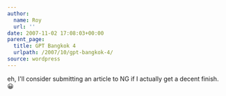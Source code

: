 ```yaml
---
author:
  name: Roy
  url: ''
date: 2007-11-02 17:08:03+00:00
parent_page:
  title: GPT Bangkok 4
  urlpath: /2007/10/gpt-bangkok-4/
source: wordpress
---
```


eh, I'll consider submitting an article to NG if I actually get a decent  finish. 😀